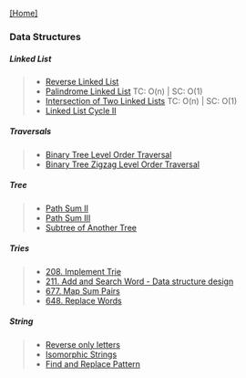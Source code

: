 
[[Home]](https://github.com/anicksaha/leetcode/blob/master/README.md)

### Data Structures

##### Linked List
> - [Reverse Linked List](https://leetcode.com/problems/reverse-linked-list/description/)
> - [Palindrome Linked List](https://leetcode.com/problems/palindrome-linked-list/description/)  TC: O(n) | SC: O(1)
> - [Intersection of Two Linked Lists](https://leetcode.com/problems/intersection-of-two-linked-lists/description/) TC: O(n) | SC: O(1)
> - [Linked List Cycle II](https://leetcode.com/problems/linked-list-cycle-ii/description/)

##### Traversals
> - [Binary Tree Level Order Traversal](https://leetcode.com/problems/binary-tree-level-order-traversal/description/)
> - [Binary Tree Zigzag Level Order Traversal](https://leetcode.com/problems/binary-tree-zigzag-level-order-traversal/description/)

##### Tree
> - [Path Sum II](https://leetcode.com/problems/path-sum-ii/description/)
> - [Path Sum III](https://leetcode.com/problems/path-sum-iii/description/)
> - [Subtree of Another Tree](https://leetcode.com/problems/subtree-of-another-tree/description/)

##### Tries
> - [208. Implement Trie](https://leetcode.com/problems/implement-trie-prefix-tree/description/)
> - [211. Add and Search Word - Data structure design](https://leetcode.com/problems/add-and-search-word-data-structure-design/description/)
> - [677. Map Sum Pairs](https://leetcode.com/problems/map-sum-pairs/description/)
> - [648. Replace Words](https://leetcode.com/problems/replace-words/description/)

##### String 
> - [Reverse only letters](https://leetcode.com/problems/reverse-only-letters/description/)
> - [Isomorphic Strings](https://leetcode.com/problems/isomorphic-strings/description/)
> - [Find and Replace Pattern](https://leetcode.com/problems/find-and-replace-pattern/description/)

